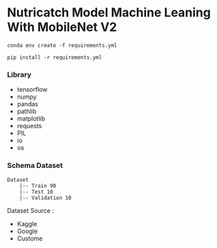 # Nutricatch Model Machine Leaning With MobileNet V2

```
conda env create -f requirements.yml
```

```
pip install -r requirements.yml
```

### Library

- tensorflow
- numpy
- pandas
- pathlib
- matplotlib
- requests
- PIL
- io
- os

### Schema Dataset

```
Dataset
    |-- Train 90
    |-- Test 10
    |-- Validation 10
```

Dataset Source :

- Kaggle
- Google
- Custome
